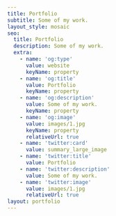 ```yaml
---
title: Portfolio
subtitle: Some of my work.
layout_style: mosaic
seo:
  title: Portfolio
  description: Some of my work.
  extra:
    - name: 'og:type'
      value: website
      keyName: property
    - name: 'og:title'
      value: Portfolio
      keyName: property
    - name: 'og:description'
      value: Some of my work.
      keyName: property
    - name: 'og:image'
      value: images/1.jpg
      keyName: property
      relativeUrl: true
    - name: 'twitter:card'
      value: summary_large_image
    - name: 'twitter:title'
      value: Portfolio
    - name: 'twitter:description'
      value: Some of my work.
    - name: 'twitter:image'
      value: images/1.jpg
      relativeUrl: true
layout: portfolio
---
```

